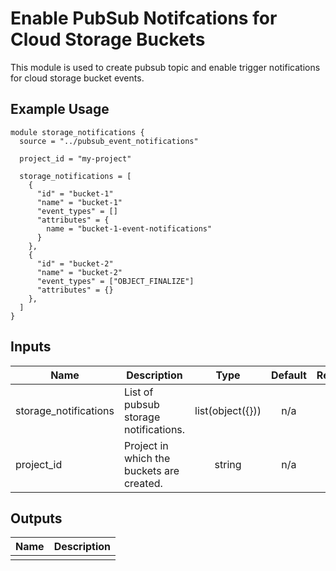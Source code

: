 # Enable PubSub Notifcations for Cloud Storage Buckets

This module is used to create pubsub topic and enable trigger notifications for cloud storage bucket events. 

## Example Usage
```hcl
module storage_notifications {
  source = "../pubsub_event_notifications"

  project_id = "my-project"

  storage_notifications = [
    {
      "id" = "bucket-1"
      "name" = "bucket-1"
      "event_types" = []
      "attributes" = {
        name = "bucket-1-event-notifications"
      }
    },
    {
      "id" = "bucket-2"
      "name" = "bucket-2"
      "event_types" = ["OBJECT_FINALIZE"]
      "attributes" = {}
    },
  ]
}
```

<!-- BEGINNING OF PRE-COMMIT-TERRAFORM DOCS HOOK -->
## Inputs

| Name | Description | Type | Default | Required |
|------|-------------|:----:|:-----:|:-----:|
| storage_notifications | List of pubsub storage notifications. | list(object({})) | n/a | yes |
| project\_id | Project in which the buckets are created. | string | n/a | yes |

## Outputs

| Name | Description |
|------|-------------|
|  |  |

<!-- END OF PRE-COMMIT-TERRAFORM DOCS HOOK -->

